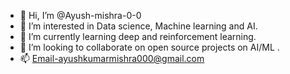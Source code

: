 - 👋 Hi, I’m @Ayush-mishra-0-0
- 👀 I’m interested in Data science, Machine learning and AI.
- 🌱 I’m currently learning deep and reinforcement learning.
- 💞️ I’m looking to collaborate on open source projects on AI/ML .
- 📫 Email-ayushkumarmishra000@gmail.com

<!---
Ayush-mishra-0-0/Ayush-mishra-0-0 is a ✨ special ✨ repository because its `README.md` (this file) appears on your GitHub profile.
You can click the Preview link to take a look at your changes.
--->

